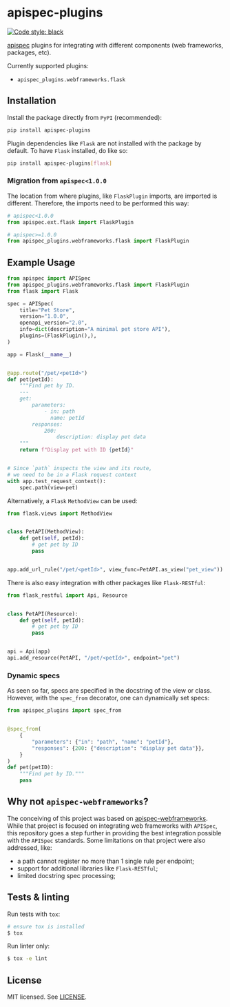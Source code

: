 # apispec-plugins

[![Code style: black](https://img.shields.io/badge/code%20style-black-000000.svg)](https://github.com/psf/black)

[apispec](https://github.com/marshmallow-code/apispec) plugins for integrating with different components (web
frameworks, packages, etc).

Currently supported plugins:

* ```apispec_plugins.webframeworks.flask```

## Installation

Install the package directly from ```PyPI``` (recommended):

```bash
pip install apispec-plugins
```

Plugin dependencies like ```Flask``` are not installed with the package by default. To have ```Flask``` installed, do
like so:

```bash
pip install apispec-plugins[flask]
```

### Migration from ```apispec<1.0.0```

The location from where plugins, like ```FlaskPlugin``` imports, are imported is different. Therefore, the imports need
to be performed this way:

```python
# apispec<1.0.0
from apispec.ext.flask import FlaskPlugin

# apispec>=1.0.0
from apispec_plugins.webframeworks.flask import FlaskPlugin
```

## Example Usage

```python
from apispec import APISpec
from apispec_plugins.webframeworks.flask import FlaskPlugin
from flask import Flask

spec = APISpec(
    title="Pet Store",
    version="1.0.0",
    openapi_version="2.0",
    info=dict(description="A minimal pet store API"),
    plugins=(FlaskPlugin(),),
)

app = Flask(__name__)


@app.route("/pet/<petId>")
def pet(petId):
    """Find pet by ID.
    ---
    get:
        parameters:
            - in: path
              name: petId
        responses:
            200:
                description: display pet data
    """
    return f"Display pet with ID {petId}"


# Since `path` inspects the view and its route,
# we need to be in a Flask request context
with app.test_request_context():
    spec.path(view=pet)
```

Alternatively, a ```Flask``` ```MethodView``` can be used:

```python
from flask.views import MethodView


class PetAPI(MethodView):
    def get(self, petId):
        # get pet by ID
        pass


app.add_url_rule("/pet/<petId>", view_func=PetAPI.as_view("pet_view"))
```

There is also easy integration with other packages like ```Flask-RESTful```:

```python
from flask_restful import Api, Resource


class PetAPI(Resource):
    def get(self, petId):
        # get pet by ID
        pass


api = Api(app)
api.add_resource(PetAPI, "/pet/<petId>", endpoint="pet")
```

### Dynamic specs

As seen so far, specs are specified in the docstring of the view or class. However, with the ```spec_from``` decorator,
one can dynamically set specs:

```python
from apispec_plugins import spec_from


@spec_from(
    {
        "parameters": {"in": "path", "name": "petId"},
        "responses": {200: {"description": "display pet data"}},
    }
)
def pet(petID):
    """Find pet by ID."""
    pass
```

## Why not ```apispec-webframeworks```?

The conceiving of this project was based
on [apispec-webframeworks](https://github.com/marshmallow-code/apispec-webframeworks). While that project is focused on
integrating web frameworks with ```APISpec```, this repository goes a step further in providing the best integration
possible with the ```APISpec``` standards. Some limitations on that project were also addressed, like:

* a path cannot register no more than 1 single rule per endpoint;
* support for additional libraries like ```Flask-RESTful```;
* limited docstring spec processing;

## Tests & linting

Run tests with ```tox```:

```bash
# ensure tox is installed
$ tox
```

Run linter only:

```bash
$ tox -e lint
```

## License

MIT licensed. See [LICENSE](LICENSE).
